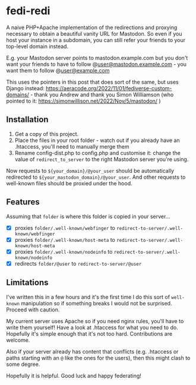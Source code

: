 # fedi-redi

A naive PHP+Apache implementation of the redirections and proxying necessary to obtain a beautiful vanity URL for Mastodon. So even if you host your instance in a subdomain, you can still refer your friends to your top-level domain instead.

E.g. your Mastodon server points to mastodon.example.com but you don't want your friends to have to follow @user@mastodon.example.com - you want them to follow @user@example.com

This uses the pointers in this post that does sort of the same, but uses Django instead: https://aeracode.org/2022/11/01/fediverse-custom-domains/ - thank you Andrew and thank you Simon Williamson (who pointed to it: https://simonwillison.net/2022/Nov/5/mastodon/ )

## Installation

1. Get a copy of this project.
2. Place the files in your root folder - watch out if you already have an .htaccess, you'll need to manually merge them
3. Rename config-dist.php to config.php and customise it: change the value of `redirect_to_server` to the right Mastodon server you're using.

Now requests to `${your_domain}/@your_user` should be automatically redirected to `${your_mastodon_domain}/@your_user`.
And other requests to well-known files should be proxied under the hood.
 
## Features

Assuming that `folder` is where this folder is copied in your server...

* [x] proxies `folder/.well-known/webfinger` to `redirect-to-server/.well-known/webfinger`
* [x] proxies `folder/.well-known/host-meta` to `redirect-to-server/.well-known/host-meta`
* [x] proxies `folder/.well-known/nodeinfo` to `redirect-to-server/.well-known/nodeinfo`
* [x] redirects `folder/@user` to `redirect-to-server/@user`

## Limitations

I've written this in a few hours and it's the first time I do this sort of `well-known` manipulation so if something breaks I would not be surprised. Proceed with caution.

My current server uses Apache so if you need nginx rules, you'll have to write them yourself! Have a look at .htaccess for what you need to do. Hopefully it's simple enough that it's not too hard. Contributions are welcome.

Also if your server already has content that conflicts (e.g. .htaccess or paths starting with an `@` like the ones for the users), then this might clash to some degree.

Hopefully it is helpful. Good luck and happy federating!